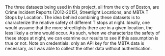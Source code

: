The three datasets being used in this project, all from the city of Boston, are Crime Incident Reports (2012-2015), Streetlight Locations, and MBTA T Stops by Location. The idea behind combining these datasets is to characterize the relative safety of different T stops at night. Ideally, one would assume that the more streetlights there are in a given location, the less likely a crime would occur. As such, when we characterize the safety of these stops at night, we can examine our results to see if this assumption is true or not.
Note on credentials: only an API key for the MBTA data is necessary, as I was able to collect the other data without authentication.
